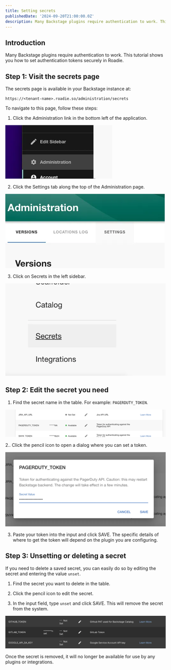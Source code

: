 ```yaml
---
title: Setting secrets
publishedDate: '2024-09-20T21:00:00.0Z'
description: Many Backstage plugins require authentication to work. This tutorial shows you how to set authentication tokens securely in Roadie.
---
```


## Introduction

Many Backstage plugins require authentication to work. This tutorial shows you how to set authentication tokens securely in Roadie.

## Step 1: Visit the secrets page

The secrets page is available in your Backstage instance at:

```
https://<tenant-name>.roadie.so/administration/secrets
```

To navigate to this page, follow these steps:

1. Click the Administration link in the bottom left of the application.

![A link that says "Administration"](./administration-link.webp)

2. Click the Settings tab along the top of the Administration page.

![A link that says "Settings"](./settings-link.webp)

3. Click on Secrets in the left sidebar.

![A link that says "Secrets"](./secrets-link.webp)


## Step 2: Edit the secret you need

1. Find the secret name in the table. For example: `PAGERDUTY_TOKEN`.

![A table row with the name PAGERDUTY_TOKEN, an edit icon as a button and a short description of what the token does](./pagerduty-secret.webp)

2.. Click the pencil icon to open a dialog where you can set a token.

![A modal dialog with an input where we can input a secret and a save button](./set-token-dialog.webp)

3. Paste your token into the input and click SAVE. The specific details of where to get the token will depend on the plugin you are configuring.

## Step 3: Unsetting or deleting a secret

If you need to delete a saved secret, you can easily do so by editing the secret and entering the value `unset`.

1. Find the secret you want to delete in the table.

2. Click the pencil icon to edit the secret.

3. In the input field, type `unset` and click SAVE. This will remove the secret from the system.

![The table row will reflect that a secret has been unset](./unset-secret-confirmation.webp)

Once the secret is removed, it will no longer be available for use by any plugins or integrations.